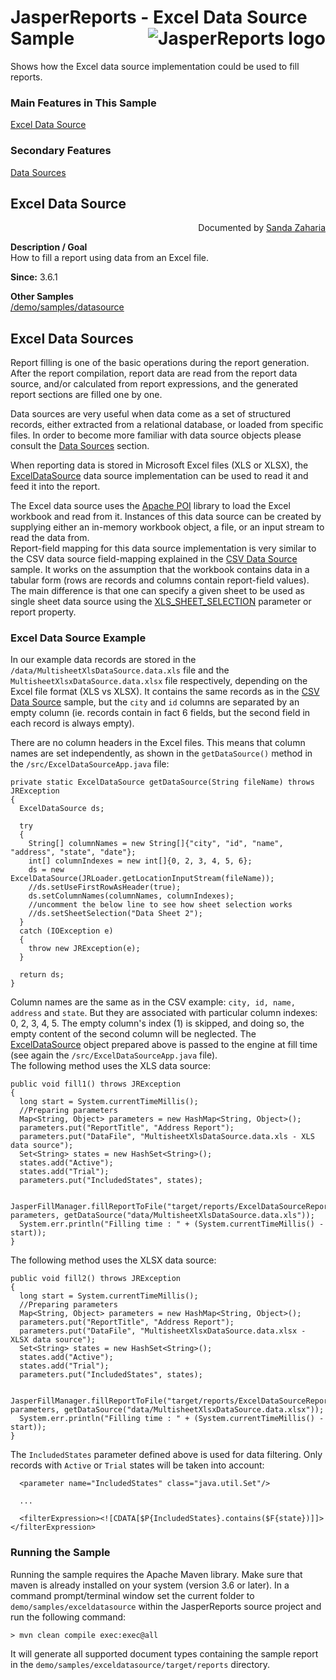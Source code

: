 
# <a name='top'>JasperReports</a> - Excel Data Source Sample <img src="https://jasperreports.sourceforge.net/resources/jasperreports.svg" alt="JasperReports logo" style="float:right"/>

Shows how the Excel data source implementation could be used to fill reports.

### Main Features in This Sample

[Excel Data Source](#exceldatasource)

### Secondary Features
[Data Sources](../datasource/index.html#datasources)

## Excel Data Source
<div style="text-align:right; width:100%">Documented by <a href='mailto:shertage@users.sourceforge.net'>Sanda Zaharia</a></div>

**Description / Goal**\
How to fill a report using data from an Excel file.

**Since:** 3.6.1

**Other Samples**\
[/demo/samples/datasource](../datasource)

## Excel Data Sources

Report filling is one of the basic operations during the report generation. After the report compilation, report data are read from the report data source, and/or calculated from report expressions, and the generated report sections are filled one by one.

Data sources are very useful when data come as a set of structured records, either extracted from a relational database, or loaded from specific files. In order to become more familiar with data source objects please consult the [Data Sources](../datasource/index.html#datasources) section.

When reporting data is stored in Microsoft Excel files (XLS or XLSX), the [ExcelDataSource](https://jasperreports.sourceforge.net/api/net/sf/jasperreports/poi/data/ExcelDataSource.html) data source implementation can be used to read it and feed it into the report.

The Excel data source uses the [Apache POI](https://poi.apache.org/) library to load the Excel workbook and read from it. Instances of this data source can be created by supplying either an in-memory workbook object, a file, or an input stream to read the data from.\
Report-field mapping for this data source implementation is very similar to the CSV data source field-mapping explained in the [CSV Data Source](../csvdatasource/index.html#csvdatasource) sample. It works on the assumption that the workbook contains data in a tabular form (rows are records and columns contain report-field values). The main difference is that one can specify a given sheet to be used as single sheet data source using the [XLS_SHEET_SELECTION](https://jasperreports.sourceforge.net/api/net/sf/jasperreports/engine/query/AbstractXlsQueryExecuterFactory.html#XLS_SHEET_SELECTION) parameter or report property.

### Excel Data Source Example

In our example data records are stored in the `/data/MultisheetXlsDataSource.data.xls` file and the `MultisheetXlsxDataSource.data.xlsx` file respectively, depending on the Excel file format (XLS vs XLSX). It contains the same records as in the [CSV Data Source](../csvdatasource/index.html#csvdatasource) sample, but the `city` and `id` columns are separated by an empty column (ie. records contain in fact 6 fields, but the second field in each record is always empty).

There are no column headers in the Excel files. This means that column names are set independently, as shown in the `getDataSource()` method in the `/src/ExcelDataSourceApp.java` file:
```
private static ExcelDataSource getDataSource(String fileName) throws JRException
{
  ExcelDataSource ds;

  try
  {
    String[] columnNames = new String[]{"city", "id", "name", "address", "state", "date"};
    int[] columnIndexes = new int[]{0, 2, 3, 4, 5, 6};
    ds = new ExcelDataSource(JRLoader.getLocationInputStream(fileName));
    //ds.setUseFirstRowAsHeader(true);
    ds.setColumnNames(columnNames, columnIndexes);
    //uncomment the below line to see how sheet selection works
    //ds.setSheetSelection("Data Sheet 2");
  }
  catch (IOException e)
  {
    throw new JRException(e);
  }

  return ds;
}
```
Column names are the same as in the CSV example: `city, id, name, address` and `state`. But they are associated with particular column indexes: 0, 2, 3, 4, 5. The empty column's index (1) is skipped, and doing so, the empty content of the second column will be neglected.
The [ExcelDataSource](https://jasperreports.sourceforge.net/api/net/sf/jasperreports/poi/data/ExcelDataSource.html) object prepared above is passed to the engine at fill time (see again the `/src/ExcelDataSourceApp.java` file).\
The following method uses the XLS data source:
```
public void fill1() throws JRException
{
  long start = System.currentTimeMillis();
  //Preparing parameters
  Map<String, Object> parameters = new HashMap<String, Object>();
  parameters.put("ReportTitle", "Address Report");
  parameters.put("DataFile", "MultisheetXlsDataSource.data.xls - XLS data source");
  Set<String> states = new HashSet<String>();
  states.add("Active");
  states.add("Trial");
  parameters.put("IncludedStates", states);

  JasperFillManager.fillReportToFile("target/reports/ExcelDataSourceReport.jasper", parameters, getDataSource("data/MultisheetXlsDataSource.data.xls"));
  System.err.println("Filling time : " + (System.currentTimeMillis() - start));
}
```
The following method uses the XLSX data source:
```
public void fill2() throws JRException
{
  long start = System.currentTimeMillis();
  //Preparing parameters
  Map<String, Object> parameters = new HashMap<String, Object>();
  parameters.put("ReportTitle", "Address Report");
  parameters.put("DataFile", "MultisheetXlsxDataSource.data.xlsx - XLSX data source");
  Set<String> states = new HashSet<String>();
  states.add("Active");
  states.add("Trial");
  parameters.put("IncludedStates", states);

  JasperFillManager.fillReportToFile("target/reports/ExcelDataSourceReport.jasper", parameters, getDataSource("data/MultisheetXlsxDataSource.data.xlsx"));
  System.err.println("Filling time : " + (System.currentTimeMillis() - start));
}
```
The `IncludedStates` parameter defined above is used for data filtering. Only records with `Active` or `Trial` states will be taken into account:
```
  <parameter name="IncludedStates" class="java.util.Set"/>

  ...

  <filterExpression><![CDATA[$P{IncludedStates}.contains($F{state})]]></filterExpression>
```

### Running the Sample

Running the sample requires the Apache Maven library. Make sure that maven is already installed on your system (version 3.6 or later).
In a command prompt/terminal window set the current folder to `demo/samples/exceldatasource` within the JasperReports source project and run the following command:
```
> mvn clean compile exec:exec@all
```
It will generate all supported document types containing the sample report in the `demo/samples/exceldatasource/target/reports` directory.
